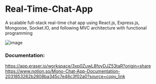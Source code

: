 # Real-Time-Chat-App

A scalable full-stack real-time chat app using React.js, Express.js, Mongoose, Socket.IO, and following MVC architecture with functional programming

![image](https://github.com/user-attachments/assets/1bc22cf8-6522-4d9d-9620-6fc882989100)

### Documentation:
https://app.eraser.io/workspace/3xp0ZuwL8foyDJZ53taR?origin=share
https://www.notion.so/Mono-Chat-App-Documentation-2031853262b2808ba345c7e48c3f02a0?source=copy_link



